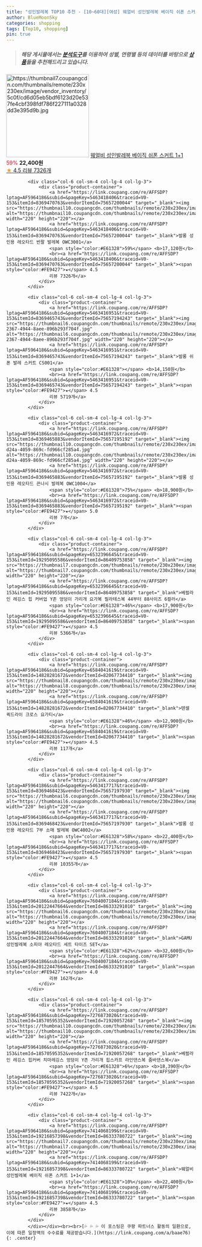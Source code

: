 ```yaml
---
title: "성인발레복 TOP10 추천 - [10~60대][여성] 웨얼비 성인발레복 베이직 쉬폰 스커트 1+1"
author: BlueMoonSky
categories: shopping
tags: [Top10, shopping]
pin: true
---
```


> ##### 해당 게시물에서는 [**분석도구**](https://itemscout.io/)를 이용하여 **성별**, **연령별** 등의 데이터를 바탕으로 [**상품**](https://link.coupang.com/a/baae76)들을 추천해드리고 있습니다.
<div class="container"><div class="row">
            <div class="col-6 col-sm-4 col-lg-4 col-lg-3">
                <div class="product-container">
                    <a href="https://link.coupang.com/re/AFFSDP?lptag=AF5964186&subid=&pageKey=7414068199&traceid=V0-153&itemId=19216857398&vendorItemId=86333780722" target="_blank"><img src="https://thumbnail7.coupangcdn.com/thumbnails/remote/230x230ex/image/vendor_inventory/5c0f/cd6d05eb5bdf6123d20e537fe4cbf398fdf786f227111a0328dd3e395d9b.jpg" alt="https://thumbnail7.coupangcdn.com/thumbnails/remote/230x230ex/image/vendor_inventory/5c0f/cd6d05eb5bdf6123d20e537fe4cbf398fdf786f227111a0328dd3e395d9b.jpg" width="220" height="220"></a>
                    <a href="https://link.coupang.com/re/AFFSDP?lptag=AF5964186&subid=&pageKey=7414068199&traceid=V0-153&itemId=19216857398&vendorItemId=86333780722" target="_blank">웨얼비 성인발레복 베이직 쉬폰 스커트 1+1</a>
                    <span style="color:#E61328">59%</span> <b>22,400원</b>
                    <br><a href="https://link.coupang.com/re/AFFSDP?lptag=AF5964186&subid=&pageKey=7414068199&traceid=V0-153&itemId=19216857398&vendorItemId=86333780722" target="_blank"><span style="color:#FE9427">★</span> 4.5
                    리뷰 7326개</a>
                </div>
            </div>
            
            <div class="col-6 col-sm-4 col-lg-4 col-lg-3">
                <div class="product-container">
                    <a href="https://link.coupang.com/re/AFFSDP?lptag=AF5964186&subid=&pageKey=5463418406&traceid=V0-153&itemId=8369470763&vendorItemId=75657200044" target="_blank"><img src="https://thumbnail10.coupangcdn.com/thumbnails/remote/230x230ex/image/rs_quotation_api/hm9vf6uv/22af72ddac034a53aab4a892f8fa5359.jpg" alt="https://thumbnail10.coupangcdn.com/thumbnails/remote/230x230ex/image/rs_quotation_api/hm9vf6uv/22af72ddac034a53aab4a892f8fa5359.jpg" width="220" height="220"></a>
                    <a href="https://link.coupang.com/re/AFFSDP?lptag=AF5964186&subid=&pageKey=5463418406&traceid=V0-153&itemId=8369470763&vendorItemId=75657200044" target="_blank">발롱 성인용 레오타드 반팔 발레복 OWC3001</a>
                    <span style="color:#E61328">59%</span> <b>17,120원</b>
                    <br><a href="https://link.coupang.com/re/AFFSDP?lptag=AF5964186&subid=&pageKey=5463418406&traceid=V0-153&itemId=8369470763&vendorItemId=75657200044" target="_blank"><span style="color:#FE9427">★</span> 4.5
                    리뷰 7326개</a>
                </div>
            </div>
            
            <div class="col-6 col-sm-4 col-lg-4 col-lg-3">
                <div class="product-container">
                    <a href="https://link.coupang.com/re/AFFSDP?lptag=AF5964186&subid=&pageKey=5463416951&traceid=V0-153&itemId=8369465743&vendorItemId=75657194243" target="_blank"><img src="https://thumbnail6.coupangcdn.com/thumbnails/remote/230x230ex/image/retail/images/2021/05/05/13/8/a90042fe-2367-4944-8aee-896b293f704f.jpg" alt="https://thumbnail6.coupangcdn.com/thumbnails/remote/230x230ex/image/retail/images/2021/05/05/13/8/a90042fe-2367-4944-8aee-896b293f704f.jpg" width="220" height="220"></a>
                    <a href="https://link.coupang.com/re/AFFSDP?lptag=AF5964186&subid=&pageKey=5463416951&traceid=V0-153&itemId=8369465743&vendorItemId=75657194243" target="_blank">발롱 쉬폰 발레 스커트 CS001</a>
                    <span style="color:#E61328"></span> <b>14,150원</b>
                    <br><a href="https://link.coupang.com/re/AFFSDP?lptag=AF5964186&subid=&pageKey=5463416951&traceid=V0-153&itemId=8369465743&vendorItemId=75657194243" target="_blank"><span style="color:#FE9427">★</span> 4.5
                    리뷰 5719개</a>
                </div>
            </div>
            
            <div class="col-6 col-sm-4 col-lg-4 col-lg-3">
                <div class="product-container">
                    <a href="https://link.coupang.com/re/AFFSDP?lptag=AF5964186&subid=&pageKey=5463416972&traceid=V0-153&itemId=8369465883&vendorItemId=75657195192" target="_blank"><img src="https://thumbnail10.coupangcdn.com/thumbnails/remote/230x230ex/image/retail/images/2021/05/05/13/1/ec6fe22e-d24a-4059-869c-fd966cf285a4.jpg" alt="https://thumbnail10.coupangcdn.com/thumbnails/remote/230x230ex/image/retail/images/2021/05/05/13/1/ec6fe22e-d24a-4059-869c-fd966cf285a4.jpg" width="220" height="220"></a>
                    <a href="https://link.coupang.com/re/AFFSDP?lptag=AF5964186&subid=&pageKey=5463416972&traceid=V0-153&itemId=8369465883&vendorItemId=75657195192" target="_blank">발롱 성인용 레오타드 끈나시 발레복 OWC1004</a>
                    <span style="color:#E61328">75%</span> <b>18,900원</b>
                    <br><a href="https://link.coupang.com/re/AFFSDP?lptag=AF5964186&subid=&pageKey=5463416972&traceid=V0-153&itemId=8369465883&vendorItemId=75657195192" target="_blank"><span style="color:#FE9427">★</span> 5.0
                    리뷰 7개</a>
                </div>
            </div>
            
            <div class="col-6 col-sm-4 col-lg-4 col-lg-3">
                <div class="product-container">
                    <a href="https://link.coupang.com/re/AFFSDP?lptag=AF5964186&subid=&pageKey=6532396645&traceid=V0-153&itemId=19295095586&vendorItemId=86409753858" target="_blank"><img src="https://thumbnail7.coupangcdn.com/thumbnails/remote/230x230ex/image/vendor_inventory/9641/4d897aefa9127e1f1bb91dfcf67d0d13fd15205e9115cbb9edf6c26cf6d0.jpg" alt="https://thumbnail7.coupangcdn.com/thumbnails/remote/230x230ex/image/vendor_inventory/9641/4d897aefa9127e1f1bb91dfcf67d0d13fd15205e9115cbb9edf6c26cf6d0.jpg" width="220" height="220"></a>
                    <a href="https://link.coupang.com/re/AFFSDP?lptag=AF5964186&subid=&pageKey=6532396645&traceid=V0-153&itemId=19295095586&vendorItemId=86409753858" target="_blank">베럴라인 레깅스 힙 커버업 Y존 엉덩이 가리개 요가복 필라테스복 44부터 88사이즈 6컬러</a>
                    <span style="color:#E61328">46%</span> <b>17,900원</b>
                    <br><a href="https://link.coupang.com/re/AFFSDP?lptag=AF5964186&subid=&pageKey=6532396645&traceid=V0-153&itemId=19295095586&vendorItemId=86409753858" target="_blank"><span style="color:#FE9427">★</span> 4.5
                    리뷰 5366개</a>
                </div>
            </div>
            
            <div class="col-6 col-sm-4 col-lg-4 col-lg-3">
                <div class="product-container">
                    <a href="https://link.coupang.com/re/AFFSDP?lptag=AF5964186&subid=&pageKey=6584041619&traceid=V0-153&itemId=14828281672&vendorItemId=82067734410" target="_blank"><img src="https://thumbnail8.coupangcdn.com/thumbnails/remote/230x230ex/image/vendor_inventory/57ac/9a26f1c4eb3245f67daee782749d10d001e60a6a7600c13c5c31bf23604c.jpg" alt="https://thumbnail8.coupangcdn.com/thumbnails/remote/230x230ex/image/vendor_inventory/57ac/9a26f1c4eb3245f67daee782749d10d001e60a6a7600c13c5c31bf23604c.jpg" width="220" height="220"></a>
                    <a href="https://link.coupang.com/re/AFFSDP?lptag=AF5964186&subid=&pageKey=6584041619&traceid=V0-153&itemId=14828281672&vendorItemId=82067734410" target="_blank">텐셀 퀵드라이 크로스 요가티</a>
                    <span style="color:#E61328">46%</span> <b>12,900원</b>
                    <br><a href="https://link.coupang.com/re/AFFSDP?lptag=AF5964186&subid=&pageKey=6584041619&traceid=V0-153&itemId=14828281672&vendorItemId=82067734410" target="_blank"><span style="color:#FE9427">★</span> 4.5
                    리뷰 117개</a>
                </div>
            </div>
            
            <div class="col-6 col-sm-4 col-lg-4 col-lg-3">
                <div class="product-container">
                    <a href="https://link.coupang.com/re/AFFSDP?lptag=AF5964186&subid=&pageKey=5463417717&traceid=V0-153&itemId=8369468423&vendorItemId=75657197930" target="_blank"><img src="https://thumbnail6.coupangcdn.com/thumbnails/remote/230x230ex/image/rs_quotation_api/toiygvww/aadfdff6e4a944bdbce4008d41f2de52.jpg" alt="https://thumbnail6.coupangcdn.com/thumbnails/remote/230x230ex/image/rs_quotation_api/toiygvww/aadfdff6e4a944bdbce4008d41f2de52.jpg" width="220" height="220"></a>
                    <a href="https://link.coupang.com/re/AFFSDP?lptag=AF5964186&subid=&pageKey=5463417717&traceid=V0-153&itemId=8369468423&vendorItemId=75657197930" target="_blank">발롱 성인용 레오타드 7부 소매 발레복 OWC4002</a>
                    <span style="color:#E61328">58%</span> <b>22,400원</b>
                    <br><a href="https://link.coupang.com/re/AFFSDP?lptag=AF5964186&subid=&pageKey=5463417717&traceid=V0-153&itemId=8369468423&vendorItemId=75657197930" target="_blank"><span style="color:#FE9427">★</span> 4.5
                    리뷰 10355개</a>
                </div>
            </div>
            
            <div class="col-6 col-sm-4 col-lg-4 col-lg-3">
                <div class="product-container">
                    <a href="https://link.coupang.com/re/AFFSDP?lptag=AF5964186&subid=&pageKey=7604007184&traceid=V0-153&itemId=20122447664&vendorItemId=86333291010" target="_blank"><img src="https://thumbnail6.coupangcdn.com/thumbnails/remote/230x230ex/image/vendor_inventory/ff52/92272bbbccf4ec9996751bf3a9d4640d3fba994ec06e59977e1d88211eb3.jpg" alt="https://thumbnail6.coupangcdn.com/thumbnails/remote/230x230ex/image/vendor_inventory/ff52/92272bbbccf4ec9996751bf3a9d4640d3fba994ec06e59977e1d88211eb3.jpg" width="220" height="220"></a>
                    <a href="https://link.coupang.com/re/AFFSDP?lptag=AF5964186&subid=&pageKey=7604007184&traceid=V0-153&itemId=20122447664&vendorItemId=86333291010" target="_blank">GAMU 성인발레복 소피아 레오타드 세트 타이즈 SET</a>
                    <span style="color:#E61328">62%</span> <b>32,600원</b>
                    <br><a href="https://link.coupang.com/re/AFFSDP?lptag=AF5964186&subid=&pageKey=7604007184&traceid=V0-153&itemId=20122447664&vendorItemId=86333291010" target="_blank"><span style="color:#FE9427">★</span> 4.0
                    리뷰 162개</a>
                </div>
            </div>
            
            <div class="col-6 col-sm-4 col-lg-4 col-lg-3">
                <div class="product-container">
                    <a href="https://link.coupang.com/re/AFFSDP?lptag=AF5964186&subid=&pageKey=7276873020&traceid=V0-153&itemId=18570595352&vendorItemId=71920057268" target="_blank"><img src="https://thumbnail10.coupangcdn.com/thumbnails/remote/230x230ex/image/vendor_inventory/4377/dd3c0876a429eee8e355a9fb0d1847cd71437aad684b51f5e061a98808c6.png" alt="https://thumbnail10.coupangcdn.com/thumbnails/remote/230x230ex/image/vendor_inventory/4377/dd3c0876a429eee8e355a9fb0d1847cd71437aad684b51f5e061a98808c6.png" width="220" height="220"></a>
                    <a href="https://link.coupang.com/re/AFFSDP?lptag=AF5964186&subid=&pageKey=7276873020&traceid=V0-153&itemId=18570595352&vendorItemId=71920057268" target="_blank">베럴라인 레깅스 힙커버 치마레깅스 엉덩이 Y존 가리개 힙스카프 라인댄스복 줌바댄스복</a>
                    <span style="color:#E61328">6%</span> <b>18,390원</b>
                    <br><a href="https://link.coupang.com/re/AFFSDP?lptag=AF5964186&subid=&pageKey=7276873020&traceid=V0-153&itemId=18570595352&vendorItemId=71920057268" target="_blank"><span style="color:#FE9427">★</span> 4.5
                    리뷰 7422개</a>
                </div>
            </div>
            
            <div class="col-6 col-sm-4 col-lg-4 col-lg-3">
                <div class="product-container">
                    <a href="https://link.coupang.com/re/AFFSDP?lptag=AF5964186&subid=&pageKey=7414068199&traceid=V0-153&itemId=19216857398&vendorItemId=86333780722" target="_blank"><img src="https://thumbnail7.coupangcdn.com/thumbnails/remote/230x230ex/image/vendor_inventory/5c0f/cd6d05eb5bdf6123d20e537fe4cbf398fdf786f227111a0328dd3e395d9b.jpg" alt="https://thumbnail7.coupangcdn.com/thumbnails/remote/230x230ex/image/vendor_inventory/5c0f/cd6d05eb5bdf6123d20e537fe4cbf398fdf786f227111a0328dd3e395d9b.jpg" width="220" height="220"></a>
                    <a href="https://link.coupang.com/re/AFFSDP?lptag=AF5964186&subid=&pageKey=7414068199&traceid=V0-153&itemId=19216857398&vendorItemId=86333780722" target="_blank">웨얼비 성인발레복 베이직 쉬폰 스커트 1+1</a>
                    <span style="color:#E61328">10%</span> <b>22,400원</b>
                    <br><a href="https://link.coupang.com/re/AFFSDP?lptag=AF5964186&subid=&pageKey=7414068199&traceid=V0-153&itemId=19216857398&vendorItemId=86333780722" target="_blank"><span style="color:#FE9427">★</span> 4.5
                    리뷰 3858개</a>
                </div>
            </div>
            </div></div><br><br>[💦 💦 💦 이 포스팅은 쿠팡 파트너스 활동의 일환으로, 이에 따른 일정액의 수수료를 제공받습니다.](https://link.coupang.com/a/baae76){: .center}